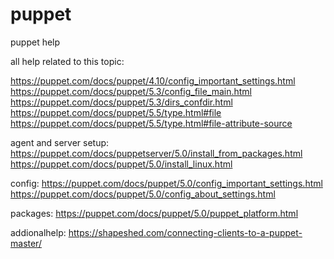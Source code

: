 # puppet
puppet help

all help related to this topic:

https://puppet.com/docs/puppet/4.10/config_important_settings.html
https://puppet.com/docs/puppet/5.3/config_file_main.html
https://puppet.com/docs/puppet/5.3/dirs_confdir.html
https://puppet.com/docs/puppet/5.5/type.html#file
https://puppet.com/docs/puppet/5.5/type.html#file-attribute-source


agent and server setup:
https://puppet.com/docs/puppetserver/5.0/install_from_packages.html
https://puppet.com/docs/puppet/5.0/install_linux.html

config:
https://puppet.com/docs/puppet/5.0/config_important_settings.html
https://puppet.com/docs/puppet/5.0/config_about_settings.html

packages:
https://puppet.com/docs/puppet/5.0/puppet_platform.html

addionalhelp:
https://shapeshed.com/connecting-clients-to-a-puppet-master/
